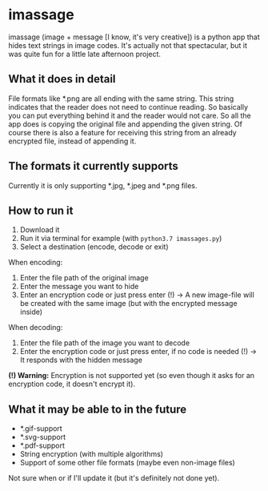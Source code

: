 # imassage
imassage (image + message [I know, it's very creative]) is a python app that hides text strings in image codes.
It's actually not that spectacular, but it was quite fun for a little late afternoon project.

## What it does in detail
File formats like *.png are all ending with the same string. This string indicates that the reader does not need to continue reading. So basically you can put everything behind it and the reader would not care. So all the app does is copying the original file and appending the given string. Of course there is also a feature for receiving this string from an already encrypted file, instead of appending it.

## The formats it currently supports
Currently it is only supporting *.jpg, *.jpeg and *.png files.

## How to run it
1. Download it
2. Run it via terminal for example (with `python3.7 imassages.py`)
3. Select a destination (encode, decode or exit)

When encoding:
1. Enter the file path of the original image
2. Enter the message you want to hide
3. Enter an encryption code or just press enter (!)
-> A new image-file will be created with the same image (but with the encrypted message inside)

When decoding:
1. Enter the file path of the image you want to decode
2. Enter the encryption code or just press enter, if no code is needed (!)
-> It responds with the hidden message

**(!) Warning:** Encryption is not supported yet (so even though it asks for an encryption code, it doesn't encrypt it).

## What it may be able to in the future
- *.gif-support
- *.svg-support
- *.pdf-support
- String encryption (with multiple algorithms)
- Support of some other file formats (maybe even non-image files)

Not sure when or if I'll update it (but it's definitely not done yet).
